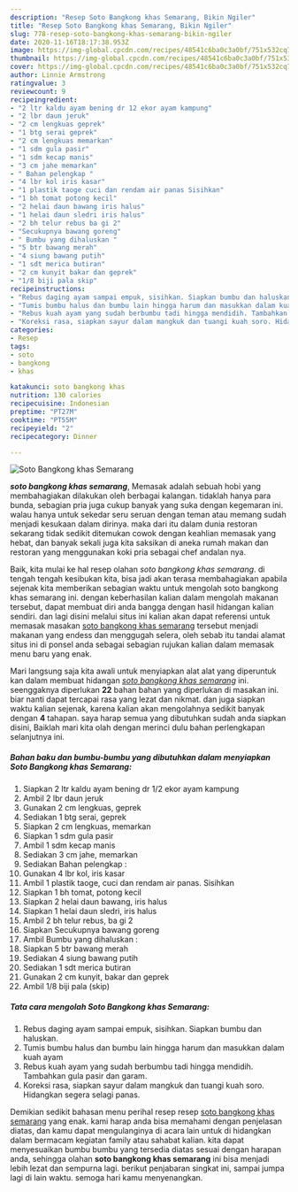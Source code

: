 ```yaml
---
description: "Resep Soto Bangkong khas Semarang, Bikin Ngiler"
title: "Resep Soto Bangkong khas Semarang, Bikin Ngiler"
slug: 778-resep-soto-bangkong-khas-semarang-bikin-ngiler
date: 2020-11-16T18:17:38.953Z
image: https://img-global.cpcdn.com/recipes/48541c6ba0c3a0bf/751x532cq70/soto-bangkong-khas-semarang-foto-resep-utama.jpg
thumbnail: https://img-global.cpcdn.com/recipes/48541c6ba0c3a0bf/751x532cq70/soto-bangkong-khas-semarang-foto-resep-utama.jpg
cover: https://img-global.cpcdn.com/recipes/48541c6ba0c3a0bf/751x532cq70/soto-bangkong-khas-semarang-foto-resep-utama.jpg
author: Linnie Armstrong
ratingvalue: 3
reviewcount: 9
recipeingredient:
- "2 ltr kaldu ayam bening dr 12 ekor ayam kampung"
- "2 lbr daun jeruk"
- "2 cm lengkuas geprek"
- "1 btg serai geprek"
- "2 cm lengkuas memarkan"
- "1 sdm gula pasir"
- "1 sdm kecap manis"
- "3 cm jahe memarkan"
- " Bahan pelengkap "
- "4 lbr kol iris kasar"
- "1 plastik taoge cuci dan rendam air panas Sisihkan"
- "1 bh tomat potong kecil"
- "2 helai daun bawang iris halus"
- "1 helai daun sledri iris halus"
- "2 bh telur rebus ba gi 2"
- "Secukupnya bawang goreng"
- " Bumbu yang dihaluskan "
- "5 btr bawang merah"
- "4 siung bawang putih"
- "1 sdt merica butiran"
- "2 cm kunyit bakar dan geprek"
- "1/8 biji pala skip"
recipeinstructions:
- "Rebus daging ayam sampai empuk, sisihkan. Siapkan bumbu dan haluskan."
- "Tumis bumbu halus dan bumbu lain hingga harum dan masukkan dalam kuah ayam"
- "Rebus kuah ayam yang sudah berbumbu tadi hingga mendidih. Tambahkan gula pasir dan garam."
- "Koreksi rasa, siapkan sayur dalam mangkuk dan tuangi kuah soro. Hidangkan segera selagi panas."
categories:
- Resep
tags:
- soto
- bangkong
- khas

katakunci: soto bangkong khas 
nutrition: 130 calories
recipecuisine: Indonesian
preptime: "PT27M"
cooktime: "PT55M"
recipeyield: "2"
recipecategory: Dinner

---
```



![Soto Bangkong khas Semarang](https://img-global.cpcdn.com/recipes/48541c6ba0c3a0bf/751x532cq70/soto-bangkong-khas-semarang-foto-resep-utama.jpg)

<b><i>soto bangkong khas semarang</i></b>, Memasak adalah sebuah hobi yang membahagiakan dilakukan oleh berbagai kalangan. tidaklah hanya para bunda, sebagian pria juga cukup banyak yang suka dengan kegemaran ini. walau hanya untuk sekedar seru seruan dengan teman atau memang sudah menjadi kesukaan dalam dirinya. maka dari itu dalam dunia restoran sekarang tidak sedikit ditemukan cowok dengan keahlian memasak yang hebat, dan banyak sekali juga kita saksikan di aneka rumah makan dan restoran yang menggunakan koki pria sebagai chef andalan nya.

Baik, kita mulai ke hal resep olahan <i>soto bangkong khas semarang</i>. di tengah tengah kesibukan kita, bisa jadi akan terasa membahagiakan apabila sejenak kita memberikan sebagian waktu untuk mengolah soto bangkong khas semarang ini. dengan keberhasilan kalian dalam mengolah makanan tersebut, dapat membuat diri anda bangga dengan hasil hidangan kalian sendiri. dan lagi disini melalui situs ini kalian akan dapat referensi untuk memasak masakan <u>soto bangkong khas semarang</u> tersebut menjadi makanan yang endess dan menggugah selera, oleh sebab itu tandai alamat situs ini di ponsel anda sebagai sebagian rujukan kalian dalam memasak menu baru yang enak.




Mari langsung saja kita awali untuk menyiapkan alat alat yang diperuntuk kan dalam membuat hidangan <u><i>soto bangkong khas semarang</i></u> ini. seenggaknya diperlukan <b>22</b> bahan bahan yang diperlukan di masakan ini. biar nanti dapat tercapai rasa yang lezat dan nikmat. dan juga siapkan waktu kalian sejenak, karena kalian akan mengolahnya sedikit banyak dengan <b>4</b> tahapan. saya harap semua yang dibutuhkan sudah anda siapkan disini, Baiklah mari kita olah dengan merinci dulu bahan perlengkapan selanjutnya ini.

<!--inarticleads1-->

##### Bahan baku dan bumbu-bumbu yang dibutuhkan dalam menyiapkan Soto Bangkong khas Semarang:

1. Siapkan 2 ltr kaldu ayam bening dr 1/2 ekor ayam kampung
1. Ambil 2 lbr daun jeruk
1. Gunakan 2 cm lengkuas, geprek
1. Sediakan 1 btg serai, geprek
1. Siapkan 2 cm lengkuas, memarkan
1. Siapkan 1 sdm gula pasir
1. Ambil 1 sdm kecap manis
1. Sediakan 3 cm jahe, memarkan
1. Sediakan  Bahan pelengkap :
1. Gunakan 4 lbr kol, iris kasar
1. Ambil 1 plastik taoge, cuci dan rendam air panas. Sisihkan
1. Siapkan 1 bh tomat, potong kecil
1. Siapkan 2 helai daun bawang, iris halus
1. Siapkan 1 helai daun sledri, iris halus
1. Ambil 2 bh telur rebus, ba gi 2
1. Siapkan Secukupnya bawang goreng
1. Ambil  Bumbu yang dihaluskan :
1. Siapkan 5 btr bawang merah
1. Sediakan 4 siung bawang putih
1. Sediakan 1 sdt merica butiran
1. Gunakan 2 cm kunyit, bakar dan geprek
1. Ambil 1/8 biji pala (skip)




<!--inarticleads2-->

##### Tata cara mengolah Soto Bangkong khas Semarang:

1. Rebus daging ayam sampai empuk, sisihkan. Siapkan bumbu dan haluskan.
1. Tumis bumbu halus dan bumbu lain hingga harum dan masukkan dalam kuah ayam
1. Rebus kuah ayam yang sudah berbumbu tadi hingga mendidih. Tambahkan gula pasir dan garam.
1. Koreksi rasa, siapkan sayur dalam mangkuk dan tuangi kuah soro. Hidangkan segera selagi panas.




Demikian sedikit bahasan menu perihal resep resep <u>soto bangkong khas semarang</u> yang enak. kami harap anda bisa memahami dengan penjelasan diatas, dan kamu dapat mengulanginya di acara lain untuk di hidangkan dalam bermacam kegiatan family atau sahabat kalian. kita dapat menyesuaikan bumbu bumbu yang tersedia diatas sesuai dengan harapan anda, sehingga olahan <b>soto bangkong khas semarang</b> ini bisa menjadi lebih lezat dan sempurna lagi. berikut penjabaran singkat ini, sampai jumpa lagi di lain waktu. semoga hari kamu menyenangkan.
